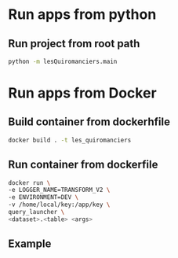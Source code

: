 # Run apps from python

## Run project from root path
```bash
python -m lesQuiromanciers.main
```

# Run apps from Docker


## Build container from dockerhfile
```bash
docker build . -t les_quiromanciers
```


## Run container from dockerfile
```bash
docker run \
-e LOGGER_NAME=TRANSFORM_V2 \
-e ENVIRONMENT=DEV \
-v /home/local/key:/app/key \
query_launcher \
<dataset>.<table> <args>
```


## Example
